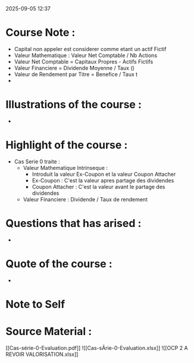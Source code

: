 2025-09-05 12:37
# Course Note :
- Capital non appeler est considerer comme etant un actif Fictif
- Valeur Mathematique : Valeur Net Comptable / Nb Actions
- Valeur Net Comptable = Capitaux Propres - Actifs Fictifs
- Valeur Financiere = Dividende Moyenne / Taux ()
- Valeur de Rendement par Titre = Benefice / Taux t
- 
# Illustrations of the course :
- 
# Highlight of the course :
- Cas Serie 0 traite :
	- Valeur Mathematique Intrinseque :
		- Introduit la valeur Ex-Coupon et la valeur Coupon Attacher
		- Ex-Coupon : C'est la valeur apres partage des dividendes
		- Coupon Attacher : C'est la valeur avant le partage des dividendes
	- Valeur Financiere : Dividende / Taux de rendement
# Questions that has arised :
- 
# Quote of the course :
- 
# Note to Self

# Source Material :
[[Cas-série-0-Evaluation.pdf]]
![[Cas-sÃrie-0-Evaluation.xlsx]]
![[OCP 2 A REVOIR VALORISATION.xlsx]]